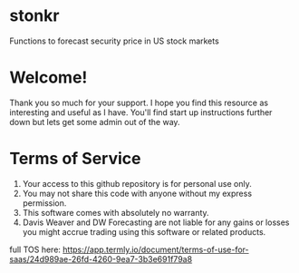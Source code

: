 # stonkr
Functions to forecast security price in US stock markets

# Welcome! 

Thank you so much for your support. I hope you find this resource as interesting and useful as I have. You'll find start up instructions further down but lets get some admin out of the way.

# Terms of Service

1. Your access to this github repository is for personal use only. 
2. You may not share this code with anyone without my express permission. 
3. This software comes with absolutely no warranty.
4. Davis Weaver and DW Forecasting are not liable for any gains or losses you might accrue trading using this software or related products. 

full TOS here: https://app.termly.io/document/terms-of-use-for-saas/24d989ae-26fd-4260-9ea7-3b3e691f79a8

# 
